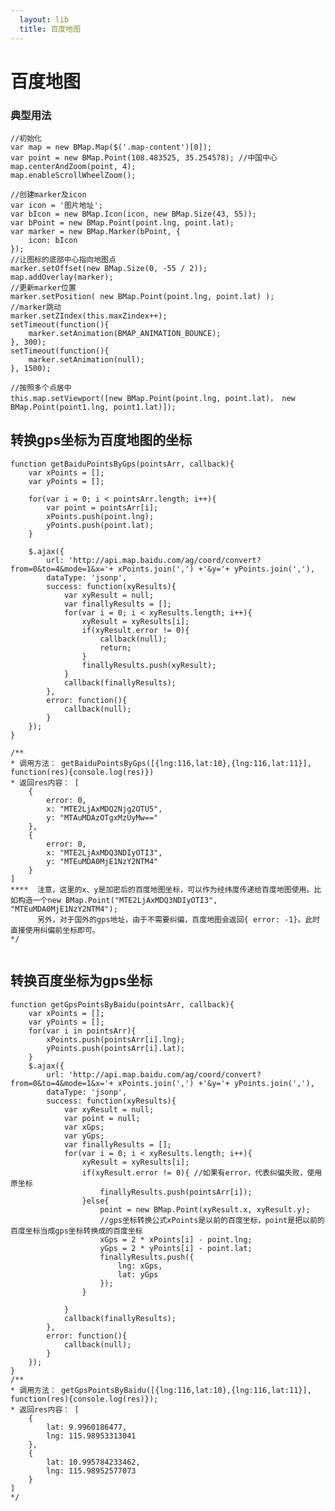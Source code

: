 ```yaml
---
  layout: lib
  title: 百度地图
---
```


# 百度地图

### 典型用法
<pre><code data-language="javascript">//初始化
var map = new BMap.Map($('.map-content')[0]);
var point = new BMap.Point(108.483525, 35.254578); //中国中心
map.centerAndZoom(point, 4);
map.enableScrollWheelZoom();

//创建marker及icon
var icon = '图片地址';
var bIcon = new BMap.Icon(icon, new BMap.Size(43, 55));
var bPoint = new BMap.Point(point.lng, point.lat);
var marker = new BMap.Marker(bPoint, {
    icon: bIcon
});
//让图标的底部中心指向地图点
marker.setOffset(new BMap.Size(0, -55 / 2));
map.addOverlay(marker);
//更新marker位置
marker.setPosition( new BMap.Point(point.lng, point.lat) );
//marker跳动
marker.setZIndex(this.maxZindex++);
setTimeout(function(){
    marker.setAnimation(BMAP_ANIMATION_BOUNCE);
}, 300);
setTimeout(function(){
    marker.setAnimation(null);
}, 1500);

//按照多个点居中
this.map.setViewport([new BMap.Point(point.lng, point.lat)， new BMap.Point(point1.lng, point1.lat)]);
</code></pre>


## 转换gps坐标为百度地图的坐标

<pre><code data-language="javascript">function getBaiduPointsByGps(pointsArr, callback){
    var xPoints = [];
    var yPoints = [];

    for(var i = 0; i < pointsArr.length; i++){
        var point = pointsArr[i];
        xPoints.push(point.lng);
        yPoints.push(point.lat);
    }

    $.ajax({
        url: 'http://api.map.baidu.com/ag/coord/convert?from=0&to=4&mode=1&x='+ xPoints.join(',') +'&y='+ yPoints.join(','),
        dataType: 'jsonp',
        success: function(xyResults){
            var xyResult = null;
            var finallyResults = [];
            for(var i = 0; i < xyResults.length; i++){
                xyResult = xyResults[i];
                if(xyResult.error != 0){
                    callback(null);
                    return;
                }
                finallyResults.push(xyResult);
            }
            callback(finallyResults);
        },
        error: function(){
            callback(null);
        }
    });
}

/**
* 调用方法： getBaiduPointsByGps([{lng:116,lat:10},{lng:116,lat:11}], function(res){console.log(res)})
* 返回res内容： [
    {
        error: 0,
        x: "MTE2LjAxMDQ2Njg2OTU5",
        y: "MTAuMDAzOTgxMzUyMw=="
    },
    {
        error: 0,
        x: "MTE2LjAxMDQ3NDIyOTI3",
        y: "MTEuMDA0MjE1NzY2NTM4"
    }
]
****  注意，这里的x、y是加密后的百度地图坐标，可以作为经纬度传递给百度地图使用。比如构造一个new BMap.Point("MTE2LjAxMDQ3NDIyOTI3", "MTEuMDA0MjE1NzY2NTM4");
      另外，对于国外的gps地址，由于不需要纠偏，百度地图会返回{ error: -1}。此时直接使用纠偏前坐标即可。
*/

</code></pre>

## 转换百度坐标为gps坐标

<pre><code data-language="javascript">function getGpsPointsByBaidu(pointsArr, callback){
    var xPoints = [];
    var yPoints = [];
    for(var i in pointsArr){
        xPoints.push(pointsArr[i].lng);
        yPoints.push(pointsArr[i].lat);
    }
    $.ajax({
        url: 'http://api.map.baidu.com/ag/coord/convert?from=0&to=4&mode=1&x='+ xPoints.join(',') +'&y='+ yPoints.join(','),
        dataType: 'jsonp',
        success: function(xyResults){
            var xyResult = null;
            var point = null;
            var xGps;
            var yGps;
            var finallyResults = [];
            for(var i = 0; i < xyResults.length; i++){
                xyResult = xyResults[i];
                if(xyResult.error != 0){ //如果有error，代表纠偏失败，使用原坐标
                    finallyResults.push(pointsArr[i]);
                }else{
                    point = new BMap.Point(xyResult.x, xyResult.y);
                    //gps坐标转换公式xPoints是以前的百度坐标，point是把以前的百度坐标当成gps坐标转换成的百度坐标
                    xGps = 2 * xPoints[i] - point.lng;
                    yGps = 2 * yPoints[i] - point.lat;
                    finallyResults.push({
                        lng: xGps,
                        lat: yGps
                    });
                }

            }
            callback(finallyResults);
        },
        error: function(){
            callback(null);
        }
    });
}
/**
* 调用方法： getGpsPointsByBaidu([{lng:116,lat:10},{lng:116,lat:11}], function(res){console.log(res)});
* 返回res内容： [
    {
        lat: 9.9960186477,
        lng: 115.98953313041
    },
    {
        lat: 10.995784233462,
        lng: 115.98952577073
    }
]
*/
</code></pre>